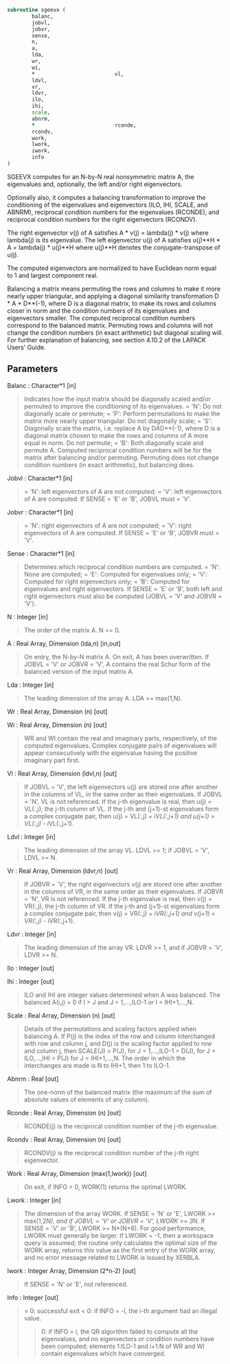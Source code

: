 ```fortran
subroutine sgeevx (
		balanc,
		jobvl,
		jobvr,
		sense,
		n,
		a,
		lda,
		wr,
		wi,
		*                          vl,
		ldvl,
		vr,
		ldvr,
		ilo,
		ihi,
		scale,
		abnrm,
		*                          rconde,
		rcondv,
		work,
		lwork,
		iwork,
		info
)
```

 SGEEVX computes for an N-by-N real nonsymmetric matrix A, the
 eigenvalues and, optionally, the left and/or right eigenvectors.

 Optionally also, it computes a balancing transformation to improve
 the conditioning of the eigenvalues and eigenvectors (ILO, IHI,
 SCALE, and ABNRM), reciprocal condition numbers for the eigenvalues
 (RCONDE), and reciprocal condition numbers for the right
 eigenvectors (RCONDV).

 The right eigenvector v(j) of A satisfies
                  A * v(j) = lambda(j) * v(j)
 where lambda(j) is its eigenvalue.
 The left eigenvector u(j) of A satisfies
               u(j)**H * A = lambda(j) * u(j)**H
 where u(j)**H denotes the conjugate-transpose of u(j).

 The computed eigenvectors are normalized to have Euclidean norm
 equal to 1 and largest component real.

 Balancing a matrix means permuting the rows and columns to make it
 more nearly upper triangular, and applying a diagonal similarity
 transformation D * A * D**(-1), where D is a diagonal matrix, to
 make its rows and columns closer in norm and the condition numbers
 of its eigenvalues and eigenvectors smaller.  The computed
 reciprocal condition numbers correspond to the balanced matrix.
 Permuting rows and columns will not change the condition numbers
 (in exact arithmetic) but diagonal scaling will.  For further
 explanation of balancing, see section 4.10.2 of the LAPACK
 Users' Guide.

## Parameters
Balanc : Character*1 [in]
> Indicates how the input matrix should be diagonally scaled
> and/or permuted to improve the conditioning of its
> eigenvalues.
> = 'N': Do not diagonally scale or permute;
> = 'P': Perform permutations to make the matrix more nearly
> upper triangular. Do not diagonally scale;
> = 'S': Diagonally scale the matrix, i.e. replace A by
> D*A*D**(-1), where D is a diagonal matrix chosen
> to make the rows and columns of A more equal in
> norm. Do not permute;
> = 'B': Both diagonally scale and permute A.
> Computed reciprocal condition numbers will be for the matrix
> after balancing and/or permuting. Permuting does not change
> condition numbers (in exact arithmetic), but balancing does.

Jobvl : Character*1 [in]
> = 'N': left eigenvectors of A are not computed;
> = 'V': left eigenvectors of A are computed.
> If SENSE = 'E' or 'B', JOBVL must = 'V'.

Jobvr : Character*1 [in]
> = 'N': right eigenvectors of A are not computed;
> = 'V': right eigenvectors of A are computed.
> If SENSE = 'E' or 'B', JOBVR must = 'V'.

Sense : Character*1 [in]
> Determines which reciprocal condition numbers are computed.
> = 'N': None are computed;
> = 'E': Computed for eigenvalues only;
> = 'V': Computed for right eigenvectors only;
> = 'B': Computed for eigenvalues and right eigenvectors.
> If SENSE = 'E' or 'B', both left and right eigenvectors
> must also be computed (JOBVL = 'V' and JOBVR = 'V').

N : Integer [in]
> The order of the matrix A. N >= 0.

A : Real Array, Dimension (lda,n) [in,out]
> On entry, the N-by-N matrix A.
> On exit, A has been overwritten.  If JOBVL = 'V' or
> JOBVR = 'V', A contains the real Schur form of the balanced
> version of the input matrix A.

Lda : Integer [in]
> The leading dimension of the array A.  LDA >= max(1,N).

Wr : Real Array, Dimension (n) [out]

Wi : Real Array, Dimension (n) [out]
> WR and WI contain the real and imaginary parts,
> respectively, of the computed eigenvalues.  Complex
> conjugate pairs of eigenvalues will appear consecutively
> with the eigenvalue having the positive imaginary part
> first.

Vl : Real Array, Dimension (ldvl,n) [out]
> If JOBVL = 'V', the left eigenvectors u(j) are stored one
> after another in the columns of VL, in the same order
> as their eigenvalues.
> If JOBVL = 'N', VL is not referenced.
> If the j-th eigenvalue is real, then u(j) = VL(:,j),
> the j-th column of VL.
> If the j-th and (j+1)-st eigenvalues form a complex
> conjugate pair, then u(j) = VL(:,j) + i*VL(:,j+1) and
> u(j+1) = VL(:,j) - i*VL(:,j+1).

Ldvl : Integer [in]
> The leading dimension of the array VL.  LDVL >= 1; if
> JOBVL = 'V', LDVL >= N.

Vr : Real Array, Dimension (ldvr,n) [out]
> If JOBVR = 'V', the right eigenvectors v(j) are stored one
> after another in the columns of VR, in the same order
> as their eigenvalues.
> If JOBVR = 'N', VR is not referenced.
> If the j-th eigenvalue is real, then v(j) = VR(:,j),
> the j-th column of VR.
> If the j-th and (j+1)-st eigenvalues form a complex
> conjugate pair, then v(j) = VR(:,j) + i*VR(:,j+1) and
> v(j+1) = VR(:,j) - i*VR(:,j+1).

Ldvr : Integer [in]
> The leading dimension of the array VR.  LDVR >= 1, and if
> JOBVR = 'V', LDVR >= N.

Ilo : Integer [out]

Ihi : Integer [out]
> ILO and IHI are integer values determined when A was
> balanced.  The balanced A(i,j) = 0 if I > J and
> J = 1,...,ILO-1 or I = IHI+1,...,N.

Scale : Real Array, Dimension (n) [out]
> Details of the permutations and scaling factors applied
> when balancing A.  If P(j) is the index of the row and column
> interchanged with row and column j, and D(j) is the scaling
> factor applied to row and column j, then
> SCALE(J) = P(J),    for J = 1,...,ILO-1
> = D(J),    for J = ILO,...,IHI
> = P(J)     for J = IHI+1,...,N.
> The order in which the interchanges are made is N to IHI+1,
> then 1 to ILO-1.

Abnrm : Real [out]
> The one-norm of the balanced matrix (the maximum
> of the sum of absolute values of elements of any column).

Rconde : Real Array, Dimension (n) [out]
> RCONDE(j) is the reciprocal condition number of the j-th
> eigenvalue.

Rcondv : Real Array, Dimension (n) [out]
> RCONDV(j) is the reciprocal condition number of the j-th
> right eigenvector.

Work : Real Array, Dimension (max(1,lwork)) [out]
> On exit, if INFO = 0, WORK(1) returns the optimal LWORK.

Lwork : Integer [in]
> The dimension of the array WORK.   If SENSE = 'N' or 'E',
> LWORK >= max(1,2*N), and if JOBVL = 'V' or JOBVR = 'V',
> LWORK >= 3*N.  If SENSE = 'V' or 'B', LWORK >= N*(N+6).
> For good performance, LWORK must generally be larger.
> If LWORK = -1, then a workspace query is assumed; the routine
> only calculates the optimal size of the WORK array, returns
> this value as the first entry of the WORK array, and no error
> message related to LWORK is issued by XERBLA.

Iwork : Integer Array, Dimension (2*n-2) [out]
> If SENSE = 'N' or 'E', not referenced.

Info : Integer [out]
> = 0:  successful exit
> < 0:  if INFO = -i, the i-th argument had an illegal value.
> > 0:  if INFO = i, the QR algorithm failed to compute all the
> eigenvalues, and no eigenvectors or condition numbers
> have been computed; elements 1:ILO-1 and i+1:N of WR
> and WI contain eigenvalues which have converged.

